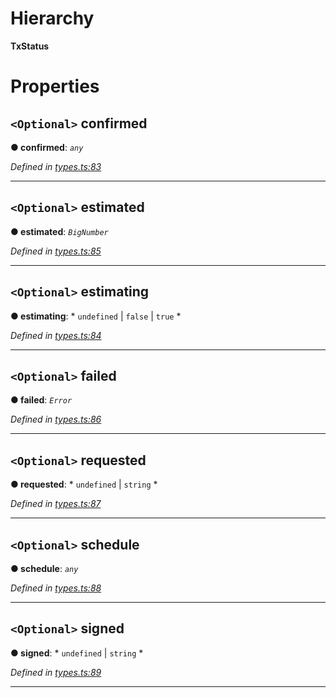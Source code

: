 

# Hierarchy

**TxStatus**

# Properties

<a id="confirmed"></a>

## `<Optional>` confirmed

**● confirmed**: *`any`*

*Defined in [types.ts:83](https://github.com/paritytech/js-libs/blob/fb3abea/packages/light.js/src/types.ts#L83)*

___
<a id="estimated"></a>

## `<Optional>` estimated

**● estimated**: *`BigNumber`*

*Defined in [types.ts:85](https://github.com/paritytech/js-libs/blob/fb3abea/packages/light.js/src/types.ts#L85)*

___
<a id="estimating"></a>

## `<Optional>` estimating

**● estimating**: * `undefined` &#124; `false` &#124; `true`
*

*Defined in [types.ts:84](https://github.com/paritytech/js-libs/blob/fb3abea/packages/light.js/src/types.ts#L84)*

___
<a id="failed"></a>

## `<Optional>` failed

**● failed**: *`Error`*

*Defined in [types.ts:86](https://github.com/paritytech/js-libs/blob/fb3abea/packages/light.js/src/types.ts#L86)*

___
<a id="requested"></a>

## `<Optional>` requested

**● requested**: * `undefined` &#124; `string`
*

*Defined in [types.ts:87](https://github.com/paritytech/js-libs/blob/fb3abea/packages/light.js/src/types.ts#L87)*

___
<a id="schedule"></a>

## `<Optional>` schedule

**● schedule**: *`any`*

*Defined in [types.ts:88](https://github.com/paritytech/js-libs/blob/fb3abea/packages/light.js/src/types.ts#L88)*

___
<a id="signed"></a>

## `<Optional>` signed

**● signed**: * `undefined` &#124; `string`
*

*Defined in [types.ts:89](https://github.com/paritytech/js-libs/blob/fb3abea/packages/light.js/src/types.ts#L89)*

___


